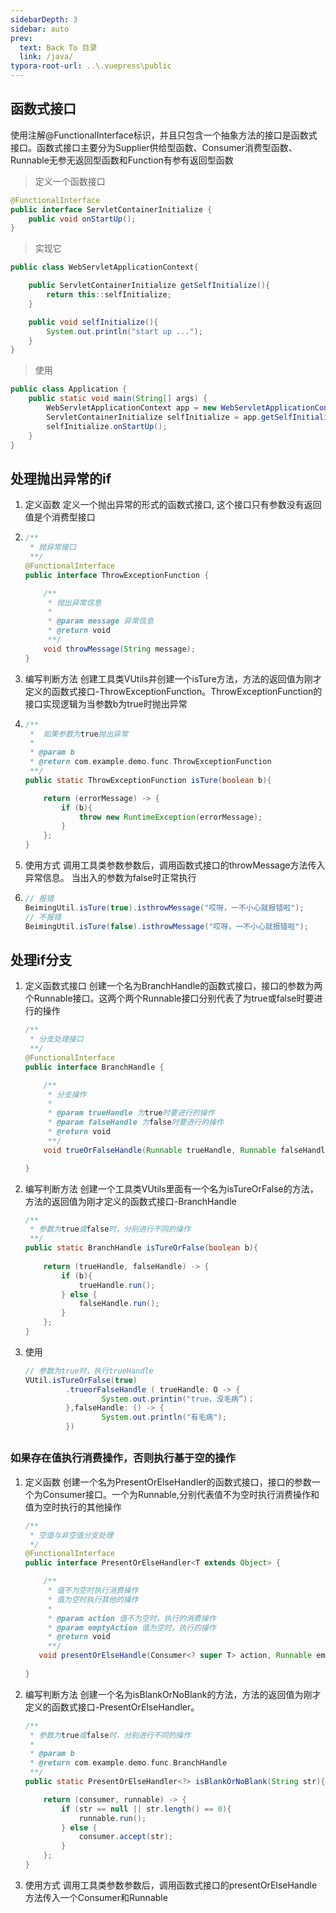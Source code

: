```yaml
---
sidebarDepth: 3
sidebar: auto
prev:
  text: Back To 目录
  link: /java/
typora-root-url: ..\.vuepress\public
---
```




## 函数式接口

使用注解@FunctionalInterface标识，并且只包含一个抽象方法的接口是函数式接口。函数式接口主要分为Supplier供给型函数、Consumer消费型函数、Runnable无参无返回型函数和Function有参有返回型函数

> 定义一个函数接口

```java
@FunctionalInterface
public interface ServletContainerInitialize {
    public void onStartUp();
}
```

> 实现它

```java
public class WebServletApplicationContext{

    public ServletContainerInitialize getSelfInitialize(){
        return this::selfInitialize;
    }

    public void selfInitialize(){
        System.out.println("start up ...");
    }
}
```

> 使用

```java
public class Application {
    public static void main(String[] args) {
        WebServletApplicationContext app = new WebServletApplicationContext();
        ServletContainerInitialize selfInitialize = app.getSelfInitialize();
        selfInitialize.onStartUp();
    }
}
```



## 处理抛出异常的if

1. 定义函数 定义一个抛出异常的形式的函数式接口, 这个接口只有参数没有返回值是个消费型接口

2. ```java
   /**
    * 抛异常接口
    **/
   @FunctionalInterface
   public interface ThrowExceptionFunction {
   
       /**
        * 抛出异常信息
        *
        * @param message 异常信息
        * @return void
        **/
       void throwMessage(String message);
   }
   ```

3. 编写判断方法 创建工具类VUtils并创建一个isTure方法，方法的返回值为刚才定义的函数式接口-ThrowExceptionFunction。ThrowExceptionFunction的接口实现逻辑为当参数b为true时抛出异常

4. ```java
   /**
    *  如果参数为true抛出异常
    * 
    * @param b 
    * @return com.example.demo.func.ThrowExceptionFunction
    **/
   public static ThrowExceptionFunction isTure(boolean b){
   
       return (errorMessage) -> {
           if (b){
               throw new RuntimeException(errorMessage);
           }
       };
   }
   ```

5. 使用方式 调用工具类参数参数后，调用函数式接口的throwMessage方法传入异常信息。 当出入的参数为false时正常执行

6. ```java
   // 报错
   BeimingUtil.isTure(true).isthrowMessage("哎呀，一不小心就报错啦");
   // 不报错
   BeimingUtil.isTure(false).isthrowMessage("哎呀，一不小心就报错啦");
   ```



## 处理if分支

1. 定义函数式接口 创建一个名为BranchHandle的函数式接口，接口的参数为两个Runnable接口。这两个两个Runnable接口分别代表了为true或false时要进行的操作

   ```java
   /**
    * 分支处理接口
    **/
   @FunctionalInterface
   public interface BranchHandle {
   
       /**
        * 分支操作
        *
        * @param trueHandle 为true时要进行的操作
        * @param falseHandle 为false时要进行的操作
        * @return void
        **/
       void trueOrFalseHandle(Runnable trueHandle, Runnable falseHandle);
   
   }
   ```

2. 编写判断方法 创建一个工具类VUtils里面有一个名为isTureOrFalse的方法，方法的返回值为刚才定义的函数式接口-BranchHandle

   ```java
   /**
    * 参数为true或false时，分别进行不同的操作   
    **/
   public static BranchHandle isTureOrFalse(boolean b){
       
       return (trueHandle, falseHandle) -> {
           if (b){
               trueHandle.run();
           } else {
               falseHandle.run();
           }
       };
   }
   ```

3. 使用

   ```java
   // 参数为true时，执行trueHandle
   VUtil.isTureOrFalse(true)
           	.trueorFalseHandle ( trueHandle: O -> {
   					System.out.printin("true，没毛病”)；
   			},falseHandle: () -> {
   					System.out.println("有毛病");
   			})
   ```

## 

### 如果存在值执行消费操作，否则执行基于空的操作

1. 定义函数 创建一个名为PresentOrElseHandler的函数式接口，接口的参数一个为Consumer接口。一个为Runnable,分别代表值不为空时执行消费操作和值为空时执行的其他操作

   ```java
   /**
    * 空值与非空值分支处理
    */
   @FunctionalInterface
   public interface PresentOrElseHandler<T extends Object> {
   
       /**
        * 值不为空时执行消费操作
        * 值为空时执行其他的操作
        * 
        * @param action 值不为空时，执行的消费操作
        * @param emptyAction 值为空时，执行的操作
        * @return void    
        **/
      void presentOrElseHandle(Consumer<? super T> action, Runnable emptyAction);
      
   }
   ```

2. 编写判断方法 创建一个名为isBlankOrNoBlank的方法，方法的返回值为刚才定义的函数式接口-PresentOrElseHandler。

   ```java
   /**
    * 参数为true或false时，分别进行不同的操作
    *
    * @param b
    * @return com.example.demo.func.BranchHandle
    **/
   public static PresentOrElseHandler<?> isBlankOrNoBlank(String str){
   
       return (consumer, runnable) -> {
           if (str == null || str.length() == 0){
               runnable.run();
           } else {
               consumer.accept(str);
           }
       };
   }
   ```

3. 使用方式 调用工具类参数参数后，调用函数式接口的presentOrElseHandle方法传入一个Consumer和Runnable

